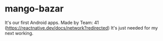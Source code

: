 # mango-bazar
It's our first Android apps. Made by Team: 41
(https://reactnative.dev/docs/network?redirected)
It's just needed for my next working.